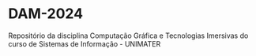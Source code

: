# DAM-2024
 Repositório da disciplina Computação Gráfica e Tecnologias Imersivas do curso de Sistemas de Informação - UNIMATER
